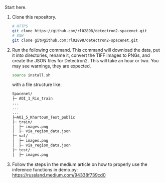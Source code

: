 Start here.<br>

1. Clone this repository.
    ```bash
    # HTTPS
    git clone https://github.com/rl02898/detectron2-spacenet.git
    # SSH
    git clone git@github.com:rl02898/detectron2-spacenet.git
    ```
2. Run the following command. This command will download the data, put it into directories, rename it, convert the TIFF images to PNGs, and create the JSON files for Detectron2. This will take an hour or two. You may see warnings, they are expected.
    ```bash
    source install.sh
    ```
    with a file structure like:
    ```bash
    Spacenet/
    ├─ AOI_1_Rio_train
    ...
    ...
    ...
    ├─AOI_5_Khartoum_Test_public
    ├─ train/
    │  ├─ images.png
    │  ├─ via_region_data.json
    ├─ val/
    │  ├─ images.png
    │  ├─ via_region_data.json
    ├─ test/
    │  ├─ images.png
    ```
3. Follow the steps in the medium article on how to properly use the inference functions in demo.py: https://russland.medium.com/94338f739cd0
